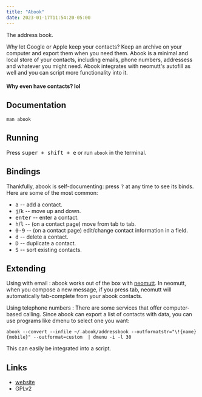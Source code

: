 ```yaml
---
title: "Abook"
date: 2023-01-17T11:54:20-05:00
---
```


The address book.

Why let Google or Apple keep your contacts? Keep an archive on your computer and export them when you need them.
Abook is a minimal and local store of your contacts, including emails, phone numbers, addressess and whatever you might need.
Abook integrates with neomutt's autofill as well and you can script more functionality into it.

#### Why even have contacts? lol

## Documentation

`man abook`

## Running

Press <kbd>super + shift + e</kbd> or run `abook` in the terminal.

## Bindings

Thankfully, abook is self-documenting: press <kbd>?</kbd> at any time to see its binds. Here are some of the most common:

- <kbd>a</kbd> -- add a contact.
- <kbd>j</kbd>/<kbd>k</kbd> -- move up and down.
- <kbd>enter</kbd> -- enter a contact.
- <kbd>h</kbd>/<kbd>l</kbd> -- (on a contact page) move from tab to tab.
- <kbd>0-9</kbd> -- (on a contact page) edit/change contact information in a field.
- <kbd>d</kbd> -- delete a contact.
- <kbd>D</kbd> -- duplicate a contact.
- <kbd>S</kbd> -- sort existing contacts.

## Extending

Using with email
: abook works out of the box with [neomutt](/neomutt). In neomutt, when you compose a new message, if you press tab, neomutt will automatically tab-complete from your abook contacts.

Using telephone numbers
: There are some services that offer computer-based calling. Since abook can export a list of contacts with data, you can use programs like dmenu to select one you want:
```fish
abook --convert --infile ~/.abook/addressbook --outformatstr="\!{name} {mobile}" --outformat=custom  | dmenu -i -l 30
```
This can easily be integrated into a script.


## Links

- [website](https://abook.sourceforge.io/)
- GPLv2
